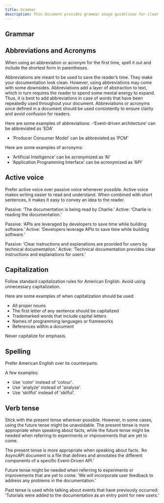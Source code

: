 ```yaml
---
title: Grammar
description: This document provides grammar usage guidelines for clear and effective technical writing.
---
```

## Grammar


## Abbreviations and Acronyms

When using an abbreviation or acronym for the first time, spell it out and include the shortest form in parentheses. 

Abbreviations are meant to be used to save the reader’s time. They make your documentation look clean. However, using abbreviations may come with some downsides. Abbreviations add a layer of abstraction to text, which in turn requires the reader to spend some mental energy to expand. Thus, it is best to add abbreviations in case of words that have been repeatedly used throughout your document. Abbreviations or acronyms once defined in a document should be used consistently to ensure clarity and avoid confusion for readers.

Here are some examples of abbreviations:
-‘Event-driven architecture’ can be abbreviated as ‘EDA’
- ‘Producer Consumer Model’ can be abbreviated as ‘PCM’

Here are some examples of acronyms:
- ‘Artificial Intelligence’ can be acronymized as ‘AI’
- ‘Application Programming Interface’ can be acronymized as ‘API’

## Active voice

Prefer active voice over passive voice whenever possible. Active voice makes writing easier to read and understand. When combined with short sentences, it makes it easy to convey an idea to the reader.

Passive: ‘The documentation is being read by Charlie.’
Active: ‘Charlie is reading the documentation.’

Passive: ‘APIs are leveraged by developers to save time while building software.’
Active: ‘Developers leverage APIs to save time while building software.’

Passive: ‘Clear instructions and explanations are provided for users by technical documentation.’
Active: ‘Technical documentation provides clear instructions and explanations for users.’

## Capitalization

Follow standard capitalization rules for American English. Avoid using unnecessary capitalization.

Here are some examples of when capitalization should be used:
- All proper nouns
- The first letter of any sentence should be capitalized
- Trademarked words that include capital letters
- Names of programming languages or frameworks 
- References within a document

Never capitalize for emphasis.

## Spelling

Prefer American English over its counterparts. 

A few examples:
- Use 'color' instead of 'colour'.
- Use 'analyze' instead of 'analyse'.
- Use 'skillful' instead of 'skilful'.

## Verb tense

Stick with the present tense wherever possible. However, in some cases, using the future tense might be unavoidable. The present tense is more appropriate when speaking about facts, while the future tense might be needed when referring to experiments or improvements that are yet to come.

The present tense is more appropriate when speaking about facts.
‘An AsyncAPI document is a file that defines and annotates the different components of a specific Event-Driven API.’

Future tense might be needed when referring to experiments or improvements that are yet to come.
‘We will incorporate user feedback to address any problems in the documentation.’

Past tense is used while talking about events that have previously occurred:
‘Tutorials were added to the documentation as an entry point for new users.’